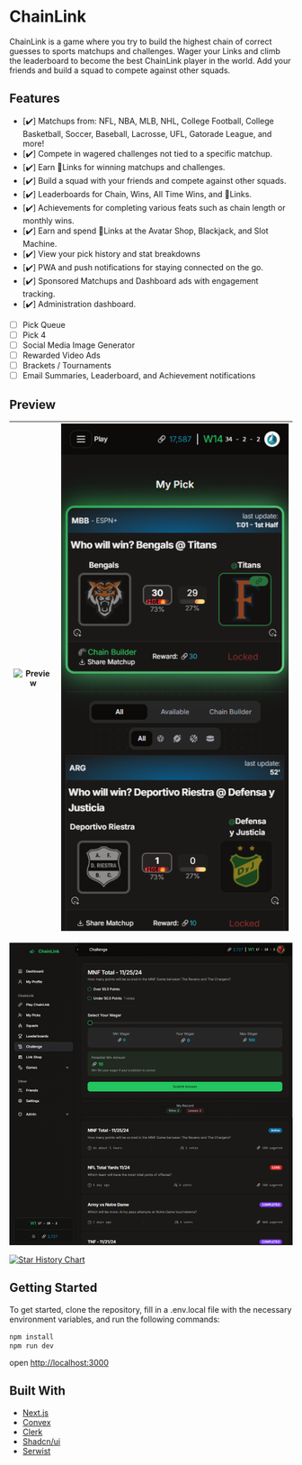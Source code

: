 # ChainLink

ChainLink is a game where you try to build the highest chain of correct guesses to sports matchups and challenges. Wager your Links and climb the leaderboard to become the best ChainLink player in the world. Add your friends and build a squad to compete against other squads.

## Features

- [✔️] Matchups from: NFL, NBA, MLB, NHL, College Football, College Basketball, Soccer, Baseball, Lacrosse, UFL, Gatorade League, and more!
- [✔️] Compete in wagered challenges not tied to a specific matchup.
- [✔️] Earn 🔗Links for winning matchups and challenges.
- [✔️] Build a squad with your friends and compete against other squads.
- [✔️] Leaderboards for Chain, Wins, All Time Wins, and 🔗Links.
- [✔️] Achievements for completing various feats such as chain length or monthly wins.
- [✔️] Earn and spend 🔗Links at the Avatar Shop, Blackjack, and Slot Machine.
- [✔️] View your pick history and stat breakdowns
- [✔️] PWA and push notifications for staying connected on the go.
- [✔️] Sponsored Matchups and Dashboard ads with engagement tracking.
- [✔️] Administration dashboard.
- [ ] Pick Queue
- [ ] Pick 4
- [ ] Social Media Image Generator
- [ ] Rewarded Video Ads
- [ ] Brackets / Tournaments
- [ ] Email Summaries, Leaderboard, and Achievement notifications

## Preview

| ![Preview](preview.png) | ![Preview](preview4.png) |
|------------------------|--------------------------|
  
    
![Preview](preview3.png)
  
    


[![Star History Chart](https://api.star-history.com/svg?repos=unmonk/chainlink&type=Date)](https://star-history.com/#unmonk/chainlink&Date)



## Getting Started

To get started, clone the repository, fill in a .env.local file with the necessary environment variables, and run the following commands:

```
npm install
npm run dev
```
open [http://localhost:3000](http://localhost:3000)


## Built With

- [Next.js](https://nextjs.org/)
- [Convex](https://convex.dex/)
- [Clerk](https://clerk.dev/)
- [Shadcn/ui](https://shadcn/ui)
- [Serwist](https://github.com/serwist/serwist)